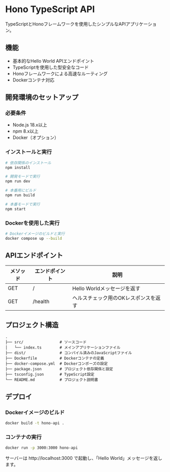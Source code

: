 # Hono TypeScript API

TypeScriptとHonoフレームワークを使用したシンプルなAPIアプリケーション。

## 機能

- 基本的なHello World APIエンドポイント
- TypeScriptを使用した型安全なコード
- Honoフレームワークによる高速なルーティング
- Dockerコンテナ対応

## 開発環境のセットアップ

### 必要条件

- Node.js 18.x以上
- npm 8.x以上
- Docker（オプション）

### インストールと実行

```bash
# 依存関係のインストール
npm install

# 開発モードで実行
npm run dev

# 本番用にビルド
npm run build

# 本番モードで実行
npm start
```

### Dockerを使用した実行

```bash
# Dockerイメージのビルドと実行
docker compose up --build
```

## APIエンドポイント

| メソッド | エンドポイント | 説明 |
|----------|----------------|------|
| GET      | /              | Hello Worldメッセージを返す |
| GET      | /health        | ヘルスチェック用のOKレスポンスを返す |

## プロジェクト構造

```
.
├── src/                # ソースコード
│   └── index.ts        # メインアプリケーションファイル
├── dist/               # コンパイル済みのJavaScriptファイル
├── Dockerfile          # Dockerコンテナの定義
├── docker-compose.yml  # Dockerコンポーズの設定
├── package.json        # プロジェクト依存関係と設定
├── tsconfig.json       # TypeScript設定
└── README.md           # プロジェクト説明書
```

## デプロイ

### Dockerイメージのビルド

```bash
docker build -t hono-api .
```

### コンテナの実行

```bash
docker run -p 3000:3000 hono-api
```

サーバーは http://localhost:3000 で起動し、「Hello World」メッセージを返します。